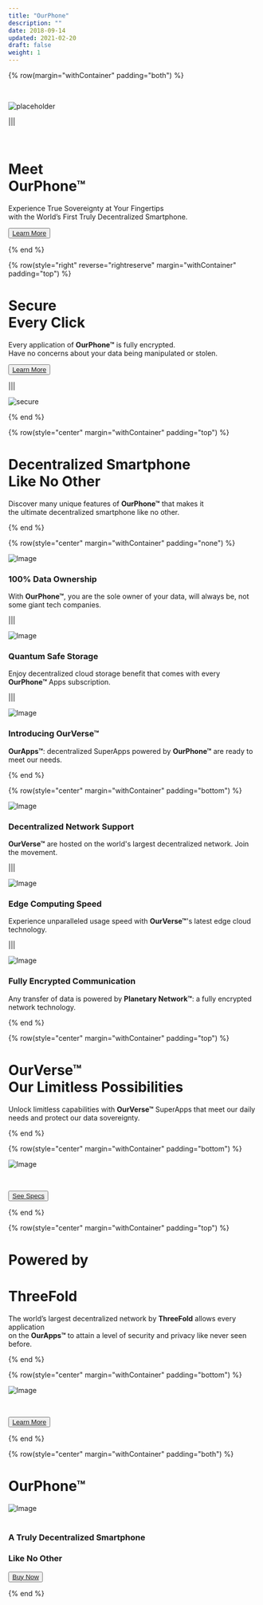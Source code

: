 ```yaml
---
title: "OurPhone"
description: ""
date: 2018-09-14
updated: 2021-02-20
draft: false
weight: 1
---
```

<div class="container mx-auto"> 
<!-- section 1 (header) -->

{% row(margin="withContainer" padding="both") %}

<br>

![placeholder](./img/placeholder.png#mx-auto)


|||

<br>

# Meet<br> OurPhone&trade;


Experience True Sovereignty at Your Fingertips <br>
with the World’s First Truly Decentralized Smartphone.

<button>[Learn More](/specs)</button>

{% end %}

<!-- section 2 security -->

{% row(style="right" reverse="rightreserve" margin="withContainer" padding="top") %}

# Secure<br> Every Click
 

Every application of __OurPhone&trade;__ is fully encrypted. <br>
Have no concerns about your data being manipulated or stolen.

<button>[Learn More](/technology)</button>

|||

![secure](./img/secure.png#mx-auto)

{% end %}

<!-- section 3 features title -->

{% row(style="center" margin="withContainer" padding="top") %}

# Decentralized Smartphone <br> Like No Other


Discover many unique features of __OurPhone&trade;__ that makes it <br>the ultimate decentralized smartphone like no other.

{% end %}

{% row(style="center" margin="withContainer" padding="none") %}

![Image](./img/data.png#sm#mx-auto)
### 100% Data Ownership
With __OurPhone&trade;__, you are the sole owner of your data, will always be, not some giant tech companies.

|||

![Image](./img/qss.png#sm#mx-auto)
### Quantum Safe Storage
Enjoy decentralized cloud storage benefit that comes with every __OurPhone&trade;__ Apps subscription.

|||

![Image](./img/ourapps.png#sm#mx-auto)
### Introducing __OurVerse&trade;__
__OurApps&trade;__: decentralized SuperApps powered by  __OurPhone&trade;__ are ready to meet our needs.

{% end %}

{% row(style="center" margin="withContainer" padding="bottom") %}

![Image](./img/decentralized.png#sm#mx-auto)
### Decentralized Network Support
__OurVerse&trade;__ are hosted on the world's largest decentralized network. Join the movement.

|||

![Image](./img/edge.png#sm#mx-auto)
### Edge Computing Speed
Experience unparalleled usage speed with __OurVerse&trade;__'s latest edge cloud technology.


|||

![Image](./img/planetary.png#sm#mx-auto)
### Fully Encrypted Communication
Any transfer of data is powered by __Planetary Network&trade;__: a fully encrypted network technology.

{% end %}

<!-- section 5 apps -->

{% row(style="center" margin="withContainer" padding="top") %}

# OurVerse&trade; <br> Our Limitless Possibilities

Unlock limitless capabilities with __OurVerse&trade;__ SuperApps that meet our daily needs and protect our data sovereignty.

{% end %}

{% row(style="center" margin="withContainer" padding="bottom") %}

![Image](./img/manyapps.png#mx-auto)

<br>

<button>[See Specs](/specs)</button>

{% end %}

<!-- section 5 apps -->

{% row(style="center" margin="withContainer" padding="top") %}

# Powered by
# ThreeFold

The world’s largest decentralized network by __ThreeFold__ allows every application<br> on the __OurApps&trade;__ to attain a level of security and privacy like never seen before.

{% end %}

{% row(style="center" margin="withContainer" padding="bottom") %}

![Image](./img/tf.png#mx-auto)

<br>

<button>[Learn More](/technology)</button>

{% end %}


<!-- section 6 Buy -->

{% row(style="center" margin="withContainer" padding="both") %}

# OurPhone&trade;

![Image](./img/placeholder.png#medium#mx-auto)
<br>
<br>

### __A Truly Decentralized Smartphone__ 
### __Like No Other__


<button>[Buy Now](/buynow)</button>



{% end %}

</div>